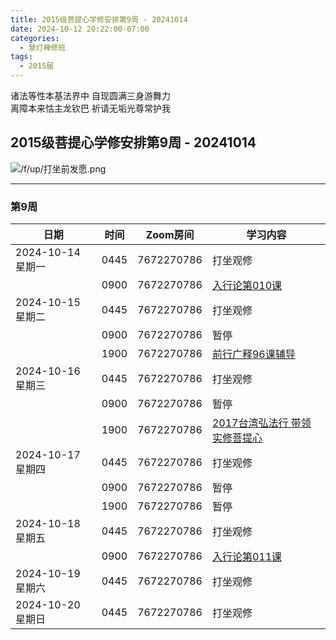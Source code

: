 ```yaml
---
title: 2015级菩提心学修安排第9周 - 20241014
date: 2024-10-12 20:22:00-07:00
categories:
  - 慧灯禅修班
tags:
  - 2015届
---
```

诸法等性本基法界中 自现圆满三身游舞力  
离障本来怙主龙钦巴 祈请无垢光尊常护我


## 2015级菩提心学修安排第9周 - 20241014


![/f/up/打坐前发愿.png](/f/up/打坐前发愿.png)


---

### 第9周


|日期 |时间|Zoom房间|学习内容|
|--|--|--|--|
| 2024-10-14 星期一|0445|7672270786|打坐观修|
| |0900|7672270786|[入行论第010课](https://www.huidengchanxiu.net/refs/rxl/01#%E7%AC%AC%E5%8D%81%E8%8A%82%E8%AF%BE)|
| 2024-10-15 星期二 |0445|7672270786|打坐观修|
|   |0900|7672270786| 暂停 |
|   |1900|7672270786|[前行广释96课辅导](https://www.huidengchanxiu.net/5jx/2ptx/11)|
| 2024-10-16 星期三  |0445|7672270786|打坐观修|
|   |0900|7672270786| 暂停 |
|   |1900|7672270786| [2017台湾弘法行 带领实修菩提心](https://www.huidengchanxiu.net/5jx/2ptx/12) |
| 2024-10-17 星期四|0445|7672270786|打坐观修|
|   |0900|7672270786|暂停|
|   |1900|7672270786|暂停|
| 2024-10-18 星期五|0445|7672270786|打坐观修|
|   |0900|7672270786|[入行论第011课](https://www.huidengchanxiu.net/refs/rxl/01#%E7%AC%AC%E5%8D%81%E4%B8%80%E8%8A%82%E8%AF%BE)|
| 2024-10-19 星期六|0445|7672270786|打坐观修|
| 2024-10-20 星期日|0445|7672270786|打坐观修|

